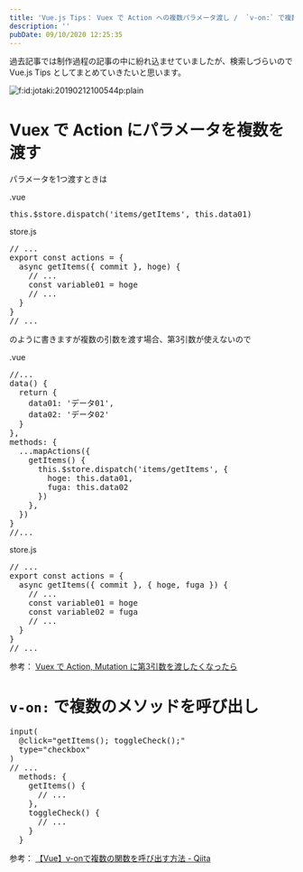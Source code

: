 ```yaml
---
title: 'Vue.js Tips： Vuex で Action への複数パラメータ渡し /  `v-on:` で複数のメソッド呼び出し'
description: ''
pubDate: 09/10/2020 12:25:35
---
```


<p>過去記事では制作過程の記事の中に紛れ込ませていましたが、検索しづらいので Vue.js Tips としてまとめていきたいと思います。</p>

<p><span itemscope itemtype="http://schema.org/Photograph"><img src="/images/hatena/20190212100544.png" alt="f:id:jotaki:20190212100544p:plain" title="f:id:jotaki:20190212100544p:plain" class="hatena-fotolife" itemprop="image"></span></p>

<h1>Vuex で Action にパラメータを複数を渡す</h1>

<p>パラメータを1つ渡すときは</p>

<p>.vue</p>

<pre class="code lang-javascript" data-lang="javascript" data-unlink><span class="synIdentifier">this</span>.$store.dispatch(<span class="synConstant">'items/getItems'</span>, <span class="synIdentifier">this</span>.data01)
</pre>

<p>store.js</p>

<pre class="code lang-javascript" data-lang="javascript" data-unlink><span class="synComment">// ...</span>
<span class="synStatement">export</span> <span class="synStatement">const</span> actions = <span class="synIdentifier">{</span>
  async getItems(<span class="synIdentifier">{</span> commit <span class="synIdentifier">}</span>, hoge) <span class="synIdentifier">{</span>
    <span class="synComment">// ...</span>
    <span class="synStatement">const</span> variable01 = hoge
    <span class="synComment">// ...</span>
  <span class="synIdentifier">}</span>
<span class="synIdentifier">}</span>
<span class="synComment">// ...</span>
</pre>

<p>のように書きますが複数の引数を渡す場合、第3引数が使えないので</p>

<p>.vue</p>

<pre class="code lang-javascript" data-lang="javascript" data-unlink><span class="synComment">//...</span>
data() <span class="synIdentifier">{</span>
  <span class="synStatement">return</span> <span class="synIdentifier">{</span>
    data01: <span class="synConstant">'データ01'</span>,
    data02: <span class="synConstant">'データ02'</span>
  <span class="synIdentifier">}</span>
<span class="synIdentifier">}</span>,
methods: <span class="synIdentifier">{</span>
  ...mapActions(<span class="synIdentifier">{</span>
    getItems() <span class="synIdentifier">{</span>
      <span class="synIdentifier">this</span>.$store.dispatch(<span class="synConstant">'items/getItems'</span>, <span class="synIdentifier">{</span>
        hoge: <span class="synIdentifier">this</span>.data01,
        fuga: <span class="synIdentifier">this</span>.data02
      <span class="synIdentifier">}</span>)
    <span class="synIdentifier">}</span>,
  <span class="synIdentifier">}</span>)
<span class="synIdentifier">}</span>
<span class="synComment">//...</span>
</pre>

<p>store.js</p>

<pre class="code lang-javascript" data-lang="javascript" data-unlink><span class="synComment">// ...</span>
<span class="synStatement">export</span> <span class="synStatement">const</span> actions = <span class="synIdentifier">{</span>
  async getItems(<span class="synIdentifier">{</span> commit <span class="synIdentifier">}</span>, <span class="synIdentifier">{</span> hoge, fuga <span class="synIdentifier">}</span>) <span class="synIdentifier">{</span>
    <span class="synComment">// ...</span>
    <span class="synStatement">const</span> variable01 = hoge
    <span class="synStatement">const</span> variable02 = fuga
    <span class="synComment">// ...</span>
  <span class="synIdentifier">}</span>
<span class="synIdentifier">}</span>
<span class="synComment">// ...</span>
</pre>

<p>参考： <a href="https://mseeeen.msen.jp/deal-with-multiple-arguments-with-action-or-mutation-in-vuex/">Vuex で Action, Mutation に第3引数を渡したくなったら</a></p>

<h1><code>v-on:</code> で複数のメソッドを呼び出し</h1>

<pre class="code lang-javascript" data-lang="javascript" data-unlink>input(
  @click=<span class="synConstant">&quot;getItems(); toggleCheck();&quot;</span>
  type=<span class="synConstant">&quot;checkbox&quot;</span>
)
<span class="synComment">// ...</span>
  methods: <span class="synIdentifier">{</span>
    getItems() <span class="synIdentifier">{</span>
      <span class="synComment">// ...</span>
    <span class="synIdentifier">}</span>,
    toggleCheck() <span class="synIdentifier">{</span>
      <span class="synComment">// ...</span>
    <span class="synIdentifier">}</span>
  <span class="synIdentifier">}</span>
</pre>

<p>参考： <a href="https://qiita.com/_Keitaro_/items/375c5274bebf367f24e0">【Vue】v-onで複数の関数を呼び出す方法 - Qiita</a></p>
